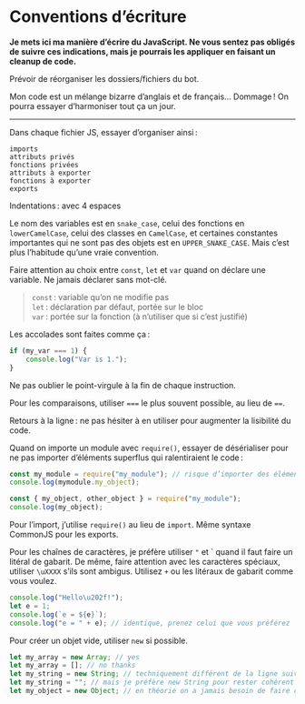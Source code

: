# Conventions d’écriture

**Je mets ici ma manière d’écrire du JavaScript. Ne vous sentez pas obligés de suivre ces indications, mais je pourrais les appliquer en faisant un cleanup de code.**  

Prévoir de réorganiser les dossiers/fichiers du bot.

Mon code est un mélange bizarre d’anglais et de français… Dommage ! On pourra essayer d’harmoniser tout ça un jour.

---

Dans chaque fichier JS, essayer d’organiser ainsi :
```
imports
attributs privés
fonctions privées
attributs à exporter
fonctions à exporter
exports
```

Indentations : avec 4 espaces

Le nom des variables est en `snake_case`, celui des fonctions en `lowerCamelCase`, celui des classes en `CamelCase`, et certaines constantes importantes qui ne sont pas des objets est en `UPPER_SNAKE_CASE`. Mais c’est plus l’habitude qu’une vraie convention.

Faire attention au choix entre `const`, `let` et `var` quand on déclare une variable. Ne jamais déclarer sans mot-clé.
> `const` : variable qu’on ne modifie pas  
> `let` : déclaration par défaut, portée sur le bloc  
> `var` : portée sur la fonction (à n’utiliser que si c’est justifié)

Les accolades sont faites comme ça :  
```js
if (my_var === 1) {
    console.log("Var is 1.");
}
```
Ne pas oublier le point-virgule à la fin de chaque instruction.

Pour les comparaisons, utiliser `===` le plus souvent possible, au lieu de `==`.

Retours à la ligne : ne pas hésiter à en utiliser pour augmenter la lisibilité du code.

Quand on importe un module avec `require()`, essayer de désérialiser pour ne pas importer d’éléments superflus qui ralentiraient le code :  
```js
const my_module = require("my_module"); // risque d’importer des éléments en trop
console.log(mymodule.my_object);

const { my_object, other_object } = require("my_module");
console.log(my_object);
```
Pour l’import, j’utilise `require()` au lieu de `import`. Même syntaxe CommonJS pour les exports.

Pour les chaînes de caractères, je préfère utiliser `"` et \` quand il faut faire un litéral de gabarit. De même, faire attention avec les caractères spéciaux, utiliser `\uXXXX` s’ils sont ambigus. Utilisez `+` ou les litéraux de gabarit comme vous voulez.  
```js
console.log("Hello\u202f!");
let e = 1;
console.log(`e = ${e}`);
console.log("e = " + e); // identique, prenez celui que vous préférez
```

Pour créer un objet vide, utiliser `new` si possible.  
```js
let my_array = new Array; // yes
let my_array = []; // no thanks
let my_string = new String; // techniquement différent de la ligne suivante
let my_string = ""; // mais je préfère new String pour rester cohérent avec Array
let my_object = new Object; // en théorie on a jamais besoin de faire ça
```
